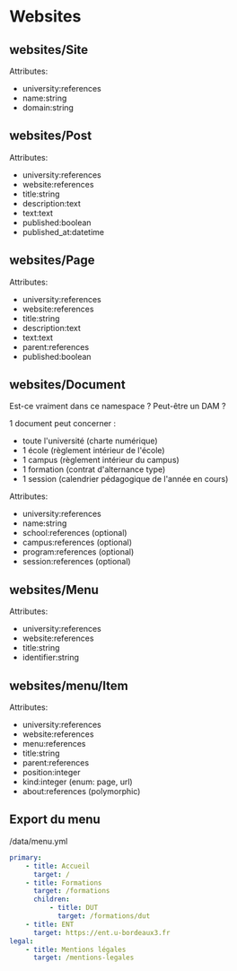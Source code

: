 # Websites

## websites/Site

Attributes:
- university:references
- name:string
- domain:string

## websites/Post

Attributes:
- university:references
- website:references
- title:string
- description:text
- text:text
- published:boolean
- published_at:datetime

## websites/Page

Attributes:
- university:references
- website:references
- title:string
- description:text
- text:text
- parent:references
- published:boolean

## websites/Document

Est-ce vraiment dans ce namespace ? Peut-être un DAM ?

1 document peut concerner :
- toute l'université (charte numérique)
- 1 école (règlement intérieur de l'école)
- 1 campus (règlement intérieur du campus)
- 1 formation (contrat d'alternance type)
- 1 session (calendrier pédagogique de l'année en cours)

Attributes:
- university:references
- name:string
- school:references (optional)
- campus:references (optional)
- program:references (optional)
- session:references (optional)

## websites/Menu

Attributes:
- university:references
- website:references
- title:string
- identifier:string

## websites/menu/Item

Attributes:
- university:references
- website:references
- menu:references
- title:string
- parent:references
- position:integer
- kind:integer (enum: page, url)
- about:references (polymorphic)

## Export du menu

/data/menu.yml
```yaml
primary:
    - title: Accueil
      target: /
    - title: Formations
      target: /formations
      children:
          - title: DUT
            target: /formations/dut
    - title: ENT
      target: https://ent.u-bordeaux3.fr
legal:
    - title: Mentions légales
      target: /mentions-legales
```
